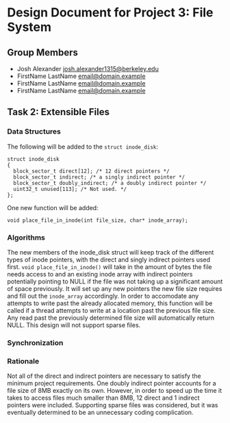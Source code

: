 Design Document for Project 3: File System
==========================================

## Group Members

* Josh Alexander <josh.alexander1315@berkeley.edu>
* FirstName LastName <email@domain.example>
* FirstName LastName <email@domain.example>
* FirstName LastName <email@domain.example>

## Task 2: Extensible Files
### Data Structures
The following will be added to the `struct inode_disk`:

```
struct inode_disk
{
  block_sector_t direct[12]; /* 12 direct pointers */
  block_sector_t indirect; /* a singly indirect pointer */
  block_sector_t doubly_indirect; /* a doubly indirect pointer */
  uint32_t unused[113]; /* Not used. */
};
```

One new function will be added:
```
void place_file_in_inode(int file_size, char* inode_array);
```

### Algorithms
The new members of the inode_disk struct will keep track of the different types of inode pointers, with the direct and singly indirect pointers used first.  `void place_file_in_inode()` will take in the amount of bytes the file needs access to and an existing inode array with indirect pointers potentially pointing to NULL if the file was not taking up a significant amount of space previously.  It will set up any new pointers the new file size requires and fill out the `inode_array` accordingly.  In order to accomodate any attempts to write past the already allocated memory, this function will be called if a thread attempts to write at a location past the previous file size.  Any read past the previously determined file size will automatically return NULL.  This design will not support sparse files.

### Synchronization


### Rationale
Not all of the direct and indirect pointers are necessary to satisfy the minimum project requirements.  One doubly indirect pointer accounts for a file size of 8MB exactly on its own.  However, in order to speed up the time it takes to access files much smaller than 8MB, 12 direct and 1 indirect pointers were included. Supporting sparse files was considered, but it was eventually determined to be an unnecessary coding complication.

